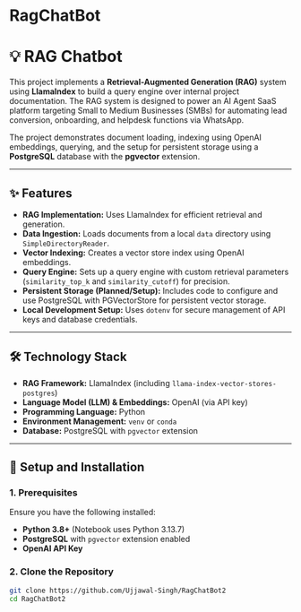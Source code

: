# RagChatBot

# 💡 RAG Chatbot

This project implements a **Retrieval-Augmented Generation (RAG)** system using **LlamaIndex** to build a query engine over internal project documentation. The RAG system is designed to power an AI Agent SaaS platform targeting Small to Medium Businesses (SMBs) for automating lead conversion, onboarding, and helpdesk functions via WhatsApp.

The project demonstrates document loading, indexing using OpenAI embeddings, querying, and the setup for persistent storage using a **PostgreSQL** database with the **pgvector** extension.

---

## ✨ Features

- **RAG Implementation:** Uses LlamaIndex for efficient retrieval and generation.  
- **Data Ingestion:** Loads documents from a local `data` directory using `SimpleDirectoryReader`.  
- **Vector Indexing:** Creates a vector store index using OpenAI embeddings.  
- **Query Engine:** Sets up a query engine with custom retrieval parameters (`similarity_top_k` and `similarity_cutoff`) for precision.  
- **Persistent Storage (Planned/Setup):** Includes code to configure and use PostgreSQL with PGVectorStore for persistent vector storage.  
- **Local Development Setup:** Uses `dotenv` for secure management of API keys and database credentials.  

---

## 🛠️ Technology Stack

- **RAG Framework:** LlamaIndex (including `llama-index-vector-stores-postgres`)  
- **Language Model (LLM) & Embeddings:** OpenAI (via API key)  
- **Programming Language:** Python  
- **Environment Management:** `venv` or `conda`  
- **Database:** PostgreSQL with `pgvector` extension  

---

## 🚀 Setup and Installation

### 1. Prerequisites

Ensure you have the following installed:

- **Python 3.8+** (Notebook uses Python 3.13.7)  
- **PostgreSQL** with `pgvector` extension enabled  
- **OpenAI API Key**  

### 2. Clone the Repository

```bash
git clone https://github.com/Ujjawal-Singh/RagChatBot2
cd RagChatBot2
